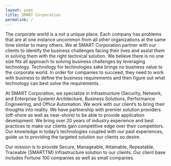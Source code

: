 ```yaml
---
layout: page
title: SMART Corporation
permalink: /
---
```


The corporate world is a not a unique place.  Each company has problems that are at one instance uncommon from all other organizations at the same time similar to many others.  We at SMART Corporation partner with our clients to identify the business challenges facing their lives and assist them in solving them with the right technical solution.  We believe there is no one size fits all approach to solving business challenges by leveraging technology.  Technology for technologies sake brings no business value to the corporate world.  In order for companies to succeed, they need to work with business to define the business requirements and then figure out what technology can best solve the requirements.

At SMART Corporation, we specialize in Infrastructure (Security, Network, and Enterprise System) Architecture, Business Solutions, Performance Engineering, and Office Automation.  We work with our client’s to bring their thoughts into reality.  We have partnership with premier solution providers (off-shore as well as near-shore) to be able to provide application development.  We bring over 20 years of industry experience and best practices to make our clients gain competitive edge over their competitors.  Our knowledge in today’s technologies coupled with our past experiences, guide us to providing the targeted solution our clients so desire.

Our mission is to provide Secure, Manageable, Attainable, Repeatable, Traceable (SMARTTM) Infrastructure solution to our clients.  Our client base includes Fortune 100 companies as well as small companies.

